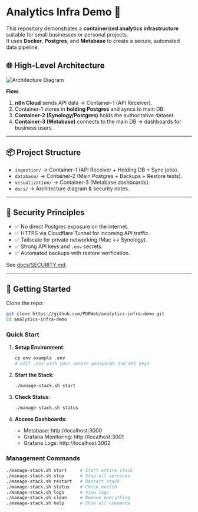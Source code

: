 # Analytics Infra Demo 🚀

This repository demonstrates a **containerized analytics infrastructure** suitable for small businesses or personal projects.  
It uses **Docker**, **Postgres**, and **Metabase** to create a secure, automated data pipeline.

## 🌐 High-Level Architecture

![Architecture Diagram](docs/architecture.png)

**Flow**:

1. **n8n Cloud** sends API data → Container-1 (API Receiver).
2. Container-1 stores in **holding Postgres** and syncs to main DB.
3. **Container-2 (Synology/Postgres)** holds the authoritative dataset.
4. **Container-3 (Metabase)** connects to the main DB → dashboards for business users.

---

## 📦 Project Structure

- `ingestion/` → Container-1 (API Receiver + Holding DB + Sync jobs).
- `database/` → Container-2 (Main Postgres + Backups + Restore tests).
- `visualization/` → Container-3 (Metabase dashboards).
- `docs/` → Architecture diagram & security notes.

---

## 🔐 Security Principles

- ✅ No direct Postgres exposure on the internet.  
- ✅ HTTPS via Cloudflare Tunnel for incoming API traffic.  
- ✅ Tailscale for private networking (Mac ↔ Synology).  
- ✅ Strong API keys and `.env` secrets.  
- ✅ Automated backups with restore verification.  

See [docs/SECURITY.md](docs/SECURITY.md).

---

## 🚀 Getting Started

Clone the repo:

```bash
git clone https://github.com/PDRWeb/analytics-infra-demo.git
cd analytics-infra-demo
```

### Quick Start

1. **Setup Environment**:
   ```bash
   cp env.example .env
   # Edit .env with your secure passwords and API keys
   ```

2. **Start the Stack**:
   ```bash
   ./manage-stack.sh start
   ```

3. **Check Status**:
   ```bash
   ./manage-stack.sh status
   ```

4. **Access Dashboards**:
   - Metabase: http://localhost:3000
   - Grafana Monitoring: http://localhost:3001
   - Grafana Logs: http://localhost:3002

### Management Commands

```bash
./manage-stack.sh start     # Start entire stack
./manage-stack.sh stop      # Stop all services
./manage-stack.sh restart   # Restart stack
./manage-stack.sh status    # Check health
./manage-stack.sh logs      # View logs
./manage-stack.sh clean     # Remove everything
./manage-stack.sh help      # Show all commands
